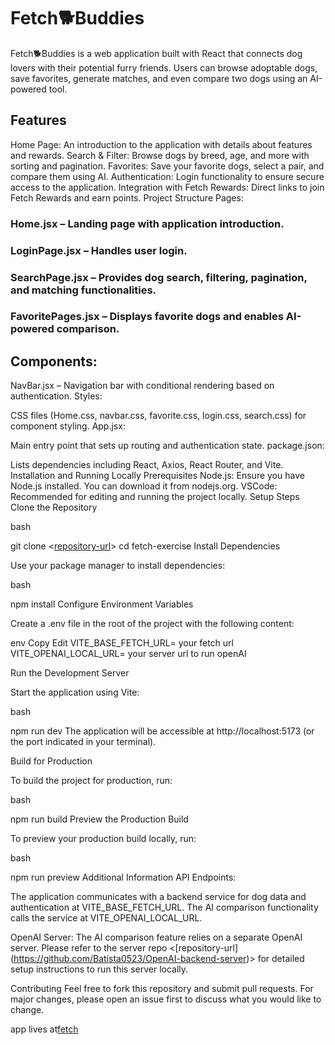 # Fetch🐕Buddies

Fetch🐕Buddies is a web application built with React that connects dog lovers with their potential furry friends. Users can browse adoptable dogs, save favorites, generate matches, and even compare two dogs using an AI-powered tool.

## Features
Home Page: An introduction to the application with details about features and rewards.
Search & Filter: Browse dogs by breed, age, and more with sorting and pagination.
Favorites: Save your favorite dogs, select a pair, and compare them using AI.
Authentication: Login functionality to ensure secure access to the application.
Integration with Fetch Rewards: Direct links to join Fetch Rewards and earn points.
Project Structure
Pages:

### Home.jsx – Landing page with application introduction.
### LoginPage.jsx – Handles user login.
### SearchPage.jsx – Provides dog search, filtering, pagination, and matching functionalities.
### FavoritePages.jsx – Displays favorite dogs and enables AI-powered comparison.

## Components:

NavBar.jsx – Navigation bar with conditional rendering based on authentication.
Styles:

CSS files (Home.css, navbar.css, favorite.css, login.css, search.css) for component styling.
App.jsx:

Main entry point that sets up routing and authentication state.
package.json:

Lists dependencies including React, Axios, React Router, and Vite.
Installation and Running Locally
Prerequisites
Node.js: Ensure you have Node.js installed. You can download it from nodejs.org.
VSCode: Recommended for editing and running the project locally.
Setup Steps
Clone the Repository

bash

git clone <[repository-url](https://github.com/Batista0523/Elisaul-Batista-Fetch-FE-Take-Home-Exercise.git)>
cd fetch-exercise
Install Dependencies

Use your package manager to install dependencies:

bash

npm install
Configure Environment Variables

Create a .env file in the root of the project with the following content:

env
Copy
Edit
VITE_BASE_FETCH_URL= your fetch url
VITE_OPENAI_LOCAL_URL= your server url to run openAI


Run the Development Server

Start the application using Vite:

bash

npm run dev
The application will be accessible at http://localhost:5173 (or the port indicated in your terminal).

Build for Production

To build the project for production, run:

bash

npm run build
Preview the Production Build

To preview your production build locally, run:

bash

npm run preview
Additional Information
API Endpoints:

The application communicates with a backend service for dog data and authentication at VITE_BASE_FETCH_URL.
The AI comparison functionality calls the service at VITE_OPENAI_LOCAL_URL.

OpenAI Server:
The AI comparison feature relies on a separate OpenAI server. Please refer to the server repo <[repository-url] (https://github.com/Batista0523/OpenAI-backend-server)> for detailed setup instructions to run this server locally.

Contributing
Feel free to fork this repository and submit pull requests. For major changes, please open an issue first to discuss what you would like to change.

app lives at[fetch](https://fetchbuddies.netlify.app/)